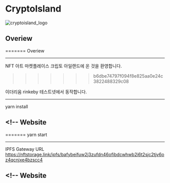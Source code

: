 # CryptoIsland

![cryptoisland_logo](https://user-images.githubusercontent.com/40536266/126930497-4f92d5f1-4d4e-44e0-97bd-3db3472da507.jpeg)

## Overiew

=======
Overiew

---

NFT 아트 마켓플레이스 크립토 아일랜드에 온 것을 환영합니다.

> > > > > > > b6dbe74797f094f8e825aa0e24c3822488329c08

이더리움 rinkeby 테스트넷에서 동작합니다.

---

yarn install

## <!-- Website

=======
yarn start

---

IPFS Gateway URL
https://nftstorage.link/ipfs/bafybeifuw2j3zufdn46ofibdcwhwb2i6t2sjc2tjv6oz4qcnjxe4bzscc4

## <!-- Website

